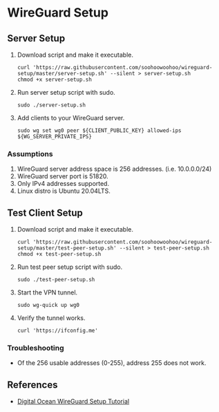 # WireGuard Setup

## Server Setup
1. Download script and make it executable.
    ```shell
    curl 'https://raw.githubusercontent.com/soohoowoohoo/wireguard-setup/master/server-setup.sh' --silent > server-setup.sh
    chmod +x server-setup.sh
    ```
2. Run server setup script with sudo.
    ```shell
    sudo ./server-setup.sh
    ```
3. Add clients to your WireGuard server.
    ```shell
    sudo wg set wg0 peer ${CLIENT_PUBLIC_KEY} allowed-ips ${WG_SERVER_PRIVATE_IPS}
    ```

### Assumptions
1. WireGuard server address space is 256 addresses. (i.e. 10.0.0.0/24)
2. WireGuard server port is 51820.
3. Only IPv4 addresses supported.
4. Linux distro is Ubuntu 20.04LTS.

## Test Client Setup
1. Download script and make it executable.
    ```shell
    curl 'https://raw.githubusercontent.com/soohoowoohoo/wireguard-setup/master/test-peer-setup.sh' --silent > test-peer-setup.sh
    chmod +x test-peer-setup.sh
    ```
2. Run test peer setup script with sudo.
    ```shell
    sudo ./test-peer-setup.sh
    ```
3. Start the VPN tunnel.
    ```shell
    sudo wg-quick up wg0
    ```
4. Verify the tunnel works.
    ```shell
    curl 'https://ifconfig.me'
    ```

### Troubleshooting
- Of the 256 usable addresses (0-255), address 255 does not work. 

## References
- [Digital Ocean WireGuard Setup Tutorial](https://www.digitalocean.com/community/tutorials/how-to-set-up-wireguard-on-ubuntu-20-04)
